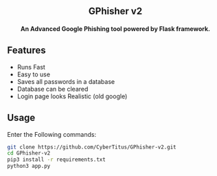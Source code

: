 <h2 align="center">
GPhisher v2
</h2>

<h4 align="center">
An Advanced Google Phishing tool powered by Flask framework.
</h4>

## Features
- Runs Fast
- Easy to use
- Saves all passwords in a database
- Database can be cleared
- Login page looks Realistic (old google)


## Usage
Enter the Following commands:
```bash
git clone https://github.com/CyberTitus/GPhisher-v2.git
cd GPhisher-v2
pip3 install -r requirements.txt
python3 app.py
```
